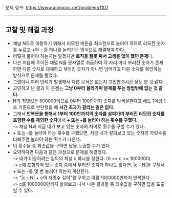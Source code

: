 문제 링크: https://www.acmicpc.net/problem/1107
- - -
## 고찰 및 해결 과정
- 채널 N으로 이동하기 위해서 리모컨 버튼을 최소한으로 눌러야 하므로 리모컨 숫자를 누르고 +와 - 중 하나를 눌러가는 방식으로 해결해야 한다.  
- 어떻게 풀어야 하는지는 알겠지만 **로직을 잘못 짜서 고생을 많이 했던 문제**다.  
- 나는 처음에 주어진 채널 N을 문자열로 취급하여 각 자리 마다 부러진 숫자가 존재하면 다른 숫자로 대체하고 부러진 숫자가 아니면 넘어가고 다른 숫자를 확인하는 방식으로 문제를 풀었다.  
- 그랬더니 여러 반례가 발생해서 다른 로직은 없는지 고민만 3시간 정도 한 것 같다.  
- 고민하고 난 결과 이 문젠는 **그냥 0부터 올라가며 문제를 푸는 방법밖에 없는 것 같다.** 
- N의 최댓값은 500000이므로 0부터 100만까지 숫자를 탐색살한다고 해도 1억당 1초 기준으로 판단했을 때 **시간 초과가 걸리는 일은 없다.**  
- 그래서 **반복문을 통해서 1부터 100만까지의 숫자를 살펴가며 부러진 리모컨 숫자를 포함한 수를 제외한 숫자**에서 **+ 또는 -를 눌러야 하는 횟수를 구했다.**  
  -> 채널 N과 지금 내가 보고 있는 숫자의 차이로 횟수를 구할 수가 있다.  
- \+ 또는 -를 눌러야 하는 횟수를 구했으면, 지금 내가 살펴보고 있는 숫자의 자릿수를 더해주면 눌러야 하는 횟수가 나온다.  
- 이 횟수들 중 최솟값을 구하면 답을 도출할 수가 있다.  
- 요약하자면 다음과 같은 과정으로 문제를 해결했다.  
  -> 내가 이동하려는 임의의 채널 c 하나를 정한다. (0 <= c <= 1000000)  
  -> c에 포함되어 있는 숫자 중에서 부러진 숫자가 하나도 없다면, |c - N|을 구해서 + 또는 -를 몇 번 눌러야 하는지 계산한다.  
  -> "|c - N| + c의 자릿수 길이"를 구하고 이를 1000000만까지 반복한다.  
  -> c를 1000000만까지 살펴보고 나서 나온 결과들 중 최솟값을 구하면 답을 도출할 수 있다.  
  
